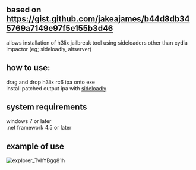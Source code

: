 ## based on https://gist.github.com/jakeajames/b44d8db345769a7149e97f5e155b3d46
allows installation of h3lix jailbreak tool using sideloaders other than cydia impactor (eg; sideloadly, altserver)

## how to use:
drag and drop h3lix rc6 ipa onto exe  
install patched output ipa with [sideloadly](https://sideloadly.io)

## system requirements
windows 7 or later  
.net framework 4.5 or later

## example of use
![explorer_TvhYBgq81h](https://user-images.githubusercontent.com/48113593/158677940-bbe42d3e-dba6-42d2-9033-2e7cd41f37ac.gif)
